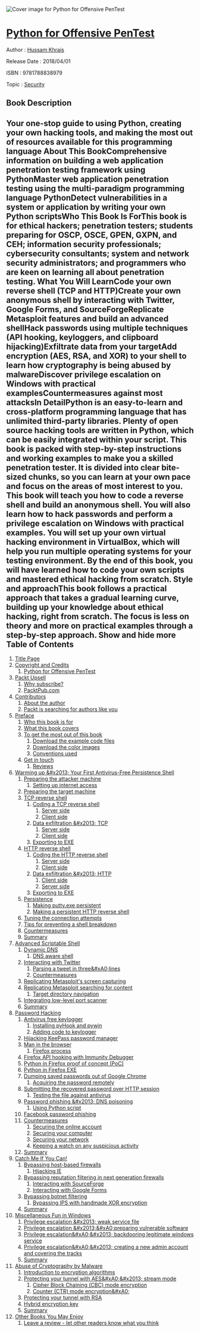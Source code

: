 ![Cover image for Python for Offensive PenTest](https://imgdetail.ebookreading.net/cover/cover/software_development/EB9781788838979.jpg)

[Python for Offensive PenTest](https://ebookreading.net/view/book/Python+for+Offensive+PenTest-EB9781788838979_1.html "Python for Offensive PenTest")
====================================================================================================================

Author : [Hussam Khrais](https://ebookreading.net/search/author/Hussam+Khrais)

Release Date : 2018/04/01

ISBN : 9781788838979

Topic : [Security](https://ebookreading.net/search/category/security)

Book Description
-----------------

 Your one-stop guide to using Python, creating your own hacking tools, and making the most out of resources available for this programming language
About This BookComprehensive information on building a web application penetration testing framework using PythonMaster web application penetration testing using the multi-paradigm programming language PythonDetect vulnerabilities in a system or application by writing your own Python scriptsWho This Book Is ForThis book is for ethical hackers; penetration testers; students preparing for OSCP, OSCE, GPEN, GXPN, and CEH; information security professionals; cybersecurity consultants; system and network security administrators; and programmers who are keen on learning all about penetration testing.
What You Will LearnCode your own reverse shell (TCP and HTTP)Create your own anonymous shell by interacting with Twitter, Google Forms, and SourceForgeReplicate Metasploit features and build an advanced shellHack passwords using multiple techniques (API hooking, keyloggers, and clipboard hijacking)Exfiltrate data from your targetAdd encryption (AES, RSA, and XOR) to your shell to learn how cryptography is being abused by malwareDiscover privilege escalation on Windows with practical examplesCountermeasures against most attacksIn DetailPython is an easy-to-learn and cross-platform programming language that has unlimited third-party libraries. Plenty of open source hacking tools are written in Python, which can be easily integrated within your script.
This book is packed with step-by-step instructions and working examples to make you a skilled penetration tester. It is divided into clear bite-sized chunks, so you can learn at your own pace and focus on the areas of most interest to you. This book will teach you how to code a reverse shell and build an anonymous shell. You will also learn how to hack passwords and perform a privilege escalation on Windows with practical examples. You will set up your own virtual hacking environment in VirtualBox, which will help you run multiple operating systems for your testing environment.
By the end of this book, you will have learned how to code your own scripts and mastered ethical hacking from scratch.
Style and approachThis book follows a practical approach that takes a gradual learning curve, building up your knowledge about ethical hacking, right from scratch. The focus is less on theory and more on practical examples through a step-by-step approach.
        Show and hide more                
Table of Contents
-----------------

1. [Title Page](https://ebookreading.net/view/book/Python+for+Offensive+PenTest-EB9781788838979_2.html)
1. [Copyright and Credits](https://ebookreading.net/view/book/Python+for+Offensive+PenTest-EB9781788838979_3.html)
    1. [Python for Offensive PenTest](https://ebookreading.net/view/book/Python+for+Offensive+PenTest-EB9781788838979_4.html)
1. [Packt Upsell](https://ebookreading.net/view/book/Python+for+Offensive+PenTest-EB9781788838979_5.html)
    1. [Why subscribe?](https://ebookreading.net/view/book/Python+for+Offensive+PenTest-EB9781788838979_6.html)
    1. [PacktPub.com](https://ebookreading.net/view/book/Python+for+Offensive+PenTest-EB9781788838979_7.html)
1. [Contributors](https://ebookreading.net/view/book/Python+for+Offensive+PenTest-EB9781788838979_8.html)
    1. [About the author](https://ebookreading.net/view/book/Python+for+Offensive+PenTest-EB9781788838979_9.html)
    1. [Packt is searching for authors like you](https://ebookreading.net/view/book/Python+for+Offensive+PenTest-EB9781788838979_10.html)
1. [Preface](https://ebookreading.net/view/book/Python+for+Offensive+PenTest-EB9781788838979_12.html)
    1. [Who this book is for](https://ebookreading.net/view/book/Python+for+Offensive+PenTest-EB9781788838979_13.html)
    1. [What this book covers](https://ebookreading.net/view/book/Python+for+Offensive+PenTest-EB9781788838979_14.html)
    1. [To get the most out of this book](https://ebookreading.net/view/book/Python+for+Offensive+PenTest-EB9781788838979_15.html)
        1. [Download the example code files](https://ebookreading.net/view/book/Python+for+Offensive+PenTest-EB9781788838979_16.html)
        1. [Download the color images](https://ebookreading.net/view/book/Python+for+Offensive+PenTest-EB9781788838979_17.html)
        1. [Conventions used](https://ebookreading.net/view/book/Python+for+Offensive+PenTest-EB9781788838979_18.html)
    1. [Get in touch](https://ebookreading.net/view/book/Python+for+Offensive+PenTest-EB9781788838979_19.html)
        1. [Reviews](https://ebookreading.net/view/book/Python+for+Offensive+PenTest-EB9781788838979_20.html)
1. [Warming up &amp;#x2013; Your First Antivirus-Free Persistence Shell](https://ebookreading.net/view/book/Python+for+Offensive+PenTest-EB9781788838979_21.html)
    1. [Preparing the attacker machine](https://ebookreading.net/view/book/Python+for+Offensive+PenTest-EB9781788838979_22.html)
        1. [Setting up internet access](https://ebookreading.net/view/book/Python+for+Offensive+PenTest-EB9781788838979_23.html)
    1. [Preparing the target machine](https://ebookreading.net/view/book/Python+for+Offensive+PenTest-EB9781788838979_24.html)
    1. [TCP reverse shell](https://ebookreading.net/view/book/Python+for+Offensive+PenTest-EB9781788838979_25.html)
        1. [Coding a TCP reverse shell](https://ebookreading.net/view/book/Python+for+Offensive+PenTest-EB9781788838979_26.html)
            1. [Server side](https://ebookreading.net/view/book/Python+for+Offensive+PenTest-EB9781788838979_27.html)
            1. [Client side](https://ebookreading.net/view/book/Python+for+Offensive+PenTest-EB9781788838979_28.html)
        1. [Data exfiltration &amp;#x2013; TCP](https://ebookreading.net/view/book/Python+for+Offensive+PenTest-EB9781788838979_29.html)
            1. [Server side](https://ebookreading.net/view/book/Python+for+Offensive+PenTest-EB9781788838979_30.html)
            1. [Client side](https://ebookreading.net/view/book/Python+for+Offensive+PenTest-EB9781788838979_31.html)
        1. [Exporting to EXE](https://ebookreading.net/view/book/Python+for+Offensive+PenTest-EB9781788838979_32.html)
    1. [HTTP reverse shell](https://ebookreading.net/view/book/Python+for+Offensive+PenTest-EB9781788838979_33.html)
        1. [Coding the HTTP reverse shell](https://ebookreading.net/view/book/Python+for+Offensive+PenTest-EB9781788838979_34.html)
            1. [Server side](https://ebookreading.net/view/book/Python+for+Offensive+PenTest-EB9781788838979_35.html)
            1. [Client side](https://ebookreading.net/view/book/Python+for+Offensive+PenTest-EB9781788838979_36.html)
        1. [Data exfiltration &amp;#x2013; HTTP](https://ebookreading.net/view/book/Python+for+Offensive+PenTest-EB9781788838979_37.html)
            1. [Client side](https://ebookreading.net/view/book/Python+for+Offensive+PenTest-EB9781788838979_38.html)
            1. [Server side](https://ebookreading.net/view/book/Python+for+Offensive+PenTest-EB9781788838979_39.html)
        1. [Exporting to EXE](https://ebookreading.net/view/book/Python+for+Offensive+PenTest-EB9781788838979_40.html)
    1. [Persistence](https://ebookreading.net/view/book/Python+for+Offensive+PenTest-EB9781788838979_41.html)
        1. [Making putty.exe persistent](https://ebookreading.net/view/book/Python+for+Offensive+PenTest-EB9781788838979_42.html)
        1. [Making a persistent HTTP reverse shell](https://ebookreading.net/view/book/Python+for+Offensive+PenTest-EB9781788838979_43.html)
    1. [Tuning the connection attempts](https://ebookreading.net/view/book/Python+for+Offensive+PenTest-EB9781788838979_44.html)
    1. [Tips for preventing a shell breakdown](https://ebookreading.net/view/book/Python+for+Offensive+PenTest-EB9781788838979_45.html)
    1. [Countermeasures](https://ebookreading.net/view/book/Python+for+Offensive+PenTest-EB9781788838979_46.html)
    1. [Summary](https://ebookreading.net/view/book/Python+for+Offensive+PenTest-EB9781788838979_47.html)
1. [Advanced Scriptable Shell](https://ebookreading.net/view/book/Python+for+Offensive+PenTest-EB9781788838979_48.html)
    1. [Dynamic DNS](https://ebookreading.net/view/book/Python+for+Offensive+PenTest-EB9781788838979_49.html)
        1. [DNS aware shell](https://ebookreading.net/view/book/Python+for+Offensive+PenTest-EB9781788838979_50.html)
    1. [Interacting with Twitter](https://ebookreading.net/view/book/Python+for+Offensive+PenTest-EB9781788838979_51.html)
        1. [Parsing a tweet in three&amp;#xA0;lines](https://ebookreading.net/view/book/Python+for+Offensive+PenTest-EB9781788838979_52.html)
        1. [Countermeasures](https://ebookreading.net/view/book/Python+for+Offensive+PenTest-EB9781788838979_53.html)
    1. [Replicating Metasploit&#39;s screen capturing](https://ebookreading.net/view/book/Python+for+Offensive+PenTest-EB9781788838979_54.html)
    1. [Replicating Metasploit searching for content](https://ebookreading.net/view/book/Python+for+Offensive+PenTest-EB9781788838979_55.html)
        1. [Target directory navigation](https://ebookreading.net/view/book/Python+for+Offensive+PenTest-EB9781788838979_56.html)
    1. [Integrating low-level port scanner](https://ebookreading.net/view/book/Python+for+Offensive+PenTest-EB9781788838979_57.html)
    1. [Summary](https://ebookreading.net/view/book/Python+for+Offensive+PenTest-EB9781788838979_58.html)
1. [Password Hacking](https://ebookreading.net/view/book/Python+for+Offensive+PenTest-EB9781788838979_59.html)
    1. [Antivirus free keylogger](https://ebookreading.net/view/book/Python+for+Offensive+PenTest-EB9781788838979_60.html)
        1. [Installing pyHook and pywin](https://ebookreading.net/view/book/Python+for+Offensive+PenTest-EB9781788838979_61.html)
        1. [Adding code to keylogger](https://ebookreading.net/view/book/Python+for+Offensive+PenTest-EB9781788838979_62.html)
    1. [Hijacking KeePass password manager](https://ebookreading.net/view/book/Python+for+Offensive+PenTest-EB9781788838979_63.html)
    1. [Man in the browser](https://ebookreading.net/view/book/Python+for+Offensive+PenTest-EB9781788838979_64.html)
        1. [Firefox process](https://ebookreading.net/view/book/Python+for+Offensive+PenTest-EB9781788838979_65.html)
    1. [Firefox API hooking with Immunity Debugger](https://ebookreading.net/view/book/Python+for+Offensive+PenTest-EB9781788838979_66.html)
    1. [Python in Firefox proof of concept (PoC)](https://ebookreading.net/view/book/Python+for+Offensive+PenTest-EB9781788838979_67.html)
    1. [Python in Firefox EXE](https://ebookreading.net/view/book/Python+for+Offensive+PenTest-EB9781788838979_68.html)
    1. [Dumping saved passwords out of Google Chrome](https://ebookreading.net/view/book/Python+for+Offensive+PenTest-EB9781788838979_69.html)
        1. [Acquiring the password remotely](https://ebookreading.net/view/book/Python+for+Offensive+PenTest-EB9781788838979_70.html)
    1. [Submitting the recovered password over HTTP session](https://ebookreading.net/view/book/Python+for+Offensive+PenTest-EB9781788838979_71.html)
        1. [Testing the file against antivirus](https://ebookreading.net/view/book/Python+for+Offensive+PenTest-EB9781788838979_72.html)
    1. [Password phishing &amp;#x2013; DNS poisoning](https://ebookreading.net/view/book/Python+for+Offensive+PenTest-EB9781788838979_73.html)
        1. [Using Python script](https://ebookreading.net/view/book/Python+for+Offensive+PenTest-EB9781788838979_74.html)
    1. [Facebook password phishing](https://ebookreading.net/view/book/Python+for+Offensive+PenTest-EB9781788838979_75.html)
    1. [Countermeasures](https://ebookreading.net/view/book/Python+for+Offensive+PenTest-EB9781788838979_76.html)
        1. [Securing the online account](https://ebookreading.net/view/book/Python+for+Offensive+PenTest-EB9781788838979_77.html)
        1. [Securing your computer](https://ebookreading.net/view/book/Python+for+Offensive+PenTest-EB9781788838979_78.html)
        1. [Securing your network](https://ebookreading.net/view/book/Python+for+Offensive+PenTest-EB9781788838979_79.html)
        1. [Keeping a watch on any suspicious activity](https://ebookreading.net/view/book/Python+for+Offensive+PenTest-EB9781788838979_80.html)
    1. [Summary](https://ebookreading.net/view/book/Python+for+Offensive+PenTest-EB9781788838979_81.html)
1. [Catch Me If You Can!](https://ebookreading.net/view/book/Python+for+Offensive+PenTest-EB9781788838979_82.html)
    1. [Bypassing host-based firewalls](https://ebookreading.net/view/book/Python+for+Offensive+PenTest-EB9781788838979_83.html)
        1. [Hijacking IE](https://ebookreading.net/view/book/Python+for+Offensive+PenTest-EB9781788838979_84.html)
    1. [Bypassing reputation filtering in next generation firewalls](https://ebookreading.net/view/book/Python+for+Offensive+PenTest-EB9781788838979_85.html)
        1. [Interacting with SourceForge](https://ebookreading.net/view/book/Python+for+Offensive+PenTest-EB9781788838979_86.html)
        1. [Interacting with Google Forms](https://ebookreading.net/view/book/Python+for+Offensive+PenTest-EB9781788838979_87.html)
    1. [Bypassing botnet filtering](https://ebookreading.net/view/book/Python+for+Offensive+PenTest-EB9781788838979_88.html)
        1. [Bypassing IPS with handmade XOR encryption](https://ebookreading.net/view/book/Python+for+Offensive+PenTest-EB9781788838979_89.html)
    1. [Summary](https://ebookreading.net/view/book/Python+for+Offensive+PenTest-EB9781788838979_90.html)
1. [Miscellaneous Fun in Windows](https://ebookreading.net/view/book/Python+for+Offensive+PenTest-EB9781788838979_91.html)
    1. [Privilege escalation &amp;#x2013; weak service file](https://ebookreading.net/view/book/Python+for+Offensive+PenTest-EB9781788838979_92.html)
    1. [Privilege escalation &amp;#x2013;&amp;#xA0;preparing vulnerable software](https://ebookreading.net/view/book/Python+for+Offensive+PenTest-EB9781788838979_93.html)
    1. [Privilege escalation&amp;#xA0;&amp;#x2013; backdooring legitimate windows service](https://ebookreading.net/view/book/Python+for+Offensive+PenTest-EB9781788838979_94.html)
    1. [Privilege escalation&amp;#xA0;&amp;#x2013; creating a new admin account and covering the tracks](https://ebookreading.net/view/book/Python+for+Offensive+PenTest-EB9781788838979_95.html)
    1. [Summary](https://ebookreading.net/view/book/Python+for+Offensive+PenTest-EB9781788838979_96.html)
1. [Abuse of Cryptography by Malware](https://ebookreading.net/view/book/Python+for+Offensive+PenTest-EB9781788838979_97.html)
    1. [Introduction to encryption algorithms](https://ebookreading.net/view/book/Python+for+Offensive+PenTest-EB9781788838979_98.html)
    1. [Protecting your tunnel with AES&amp;#xA0;&amp;#x2013; stream mode](https://ebookreading.net/view/book/Python+for+Offensive+PenTest-EB9781788838979_99.html)
        1. [Cipher Block Chaining (CBC) mode encryption](https://ebookreading.net/view/book/Python+for+Offensive+PenTest-EB9781788838979_100.html)
        1. [Counter (CTR) mode encryption&amp;#xA0;](https://ebookreading.net/view/book/Python+for+Offensive+PenTest-EB9781788838979_101.html)
    1. [Protecting your tunnel with RSA](https://ebookreading.net/view/book/Python+for+Offensive+PenTest-EB9781788838979_102.html)
    1. [Hybrid encryption key](https://ebookreading.net/view/book/Python+for+Offensive+PenTest-EB9781788838979_103.html)
    1. [Summary](https://ebookreading.net/view/book/Python+for+Offensive+PenTest-EB9781788838979_104.html)
1. [Other Books You May Enjoy](https://ebookreading.net/view/book/Python+for+Offensive+PenTest-EB9781788838979_105.html)
    1. [Leave a review - let other readers know what you think](https://ebookreading.net/view/book/Python+for+Offensive+PenTest-EB9781788838979_106.html)
